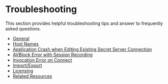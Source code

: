 [title]: # (Troubleshooting)
[tags]: # (faq)
[priority]: # (700)
# Troubleshooting

This section provides helpful troubleshooting tips and answer to frequently asked questions.

* [General](general-faq.md)
* [Host Names](host-names.md)
* [Application Crash when Editing Existing Secret Server Connection](1.2.x-crash-on-ss-connect-change.md)
* [AVBlock Error with Session Recording](avblock-error.md)
* [Invocation Error on Connect](invocation-error-ss.md)
* [Import/Export](import-export.md)
* [Licensing](licenses.md)
* [Related Resources](related-res.md)
<!-- * [Workflows](workflows.md) -->